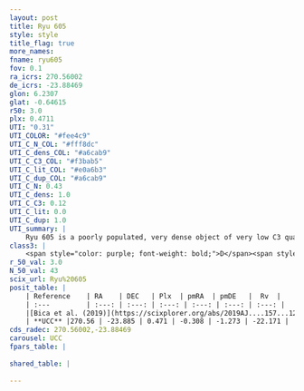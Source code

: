 ```yaml
---
layout: post
title: Ryu 605
style: style
title_flag: true
more_names: 
fname: ryu605
fov: 0.1
ra_icrs: 270.56002
de_icrs: -23.88469
glon: 6.2307
glat: -0.64615
r50: 3.0
plx: 0.4711
UTI: "0.31"
UTI_COLOR: "#fee4c9"
UTI_C_N_COL: "#fff8dc"
UTI_C_dens_COL: "#a6cab9"
UTI_C_C3_COL: "#f3bab5"
UTI_C_lit_COL: "#e0a6b3"
UTI_C_dup_COL: "#a6cab9"
UTI_C_N: 0.43
UTI_C_dens: 1.0
UTI_C_C3: 0.12
UTI_C_lit: 0.0
UTI_C_dup: 1.0
UTI_summary: |
    Ryu 605 is a poorly populated, very dense object of very low C3 quality. It is rarely studied in the literature, with no articles listed in the last 6 years.
class3: |
    <span style="color: purple; font-weight: bold;">D</span><span style="color: red; font-weight: bold;">C</span>
r_50_val: 3.0
N_50_val: 43
scix_url: Ryu%20605
posit_table: |
    | Reference    | RA    | DEC   | Plx  | pmRA  | pmDE   |  Rv  |
    | :---         | :---: | :---: | :---: | :---: | :---: | :---: |
    |[Bica et al. (2019)](https://scixplorer.org/abs/2019AJ....157...12B) | 270.568 | -23.9 | -- | -- | -- | -- |
    | **UCC** |270.56 | -23.885 | 0.471 | -0.308 | -1.273 | -22.171 | 
cds_radec: 270.56002,-23.88469
carousel: UCC
fpars_table: |
    
shared_table: |
    
---
```

